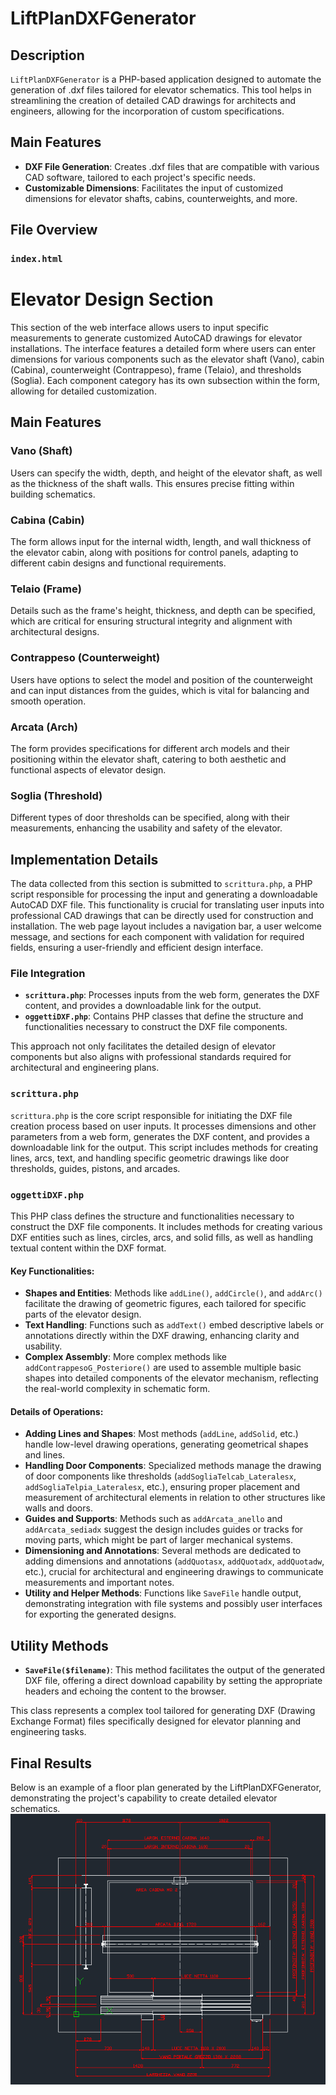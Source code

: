 # LiftPlanDXFGenerator

## Description

`LiftPlanDXFGenerator` is a PHP-based application designed to automate the generation of .dxf files tailored for elevator schematics. This tool helps in streamlining the creation of detailed CAD drawings for architects and engineers, allowing for the incorporation of custom specifications.

## Main Features

- **DXF File Generation**: Creates .dxf files that are compatible with various CAD software, tailored to each project's specific needs.
- **Customizable Dimensions**: Facilitates the input of customized dimensions for elevator shafts, cabins, counterweights, and more.

## File Overview

### `index.html`
# Elevator Design Section

This section of the web interface allows users to input specific measurements to generate customized AutoCAD drawings for elevator installations. The interface features a detailed form where users can enter dimensions for various components such as the elevator shaft (Vano), cabin (Cabina), counterweight (Contrappeso), frame (Telaio), and thresholds (Soglia). Each component category has its own subsection within the form, allowing for detailed customization.

## Main Features

### Vano (Shaft)
Users can specify the width, depth, and height of the elevator shaft, as well as the thickness of the shaft walls. This ensures precise fitting within building schematics.

### Cabina (Cabin)
The form allows input for the internal width, length, and wall thickness of the elevator cabin, along with positions for control panels, adapting to different cabin designs and functional requirements.

### Telaio (Frame)
Details such as the frame's height, thickness, and depth can be specified, which are critical for ensuring structural integrity and alignment with architectural designs.

### Contrappeso (Counterweight)
Users have options to select the model and position of the counterweight and can input distances from the guides, which is vital for balancing and smooth operation.

### Arcata (Arch)
The form provides specifications for different arch models and their positioning within the elevator shaft, catering to both aesthetic and functional aspects of elevator design.

### Soglia (Threshold)
Different types of door thresholds can be specified, along with their measurements, enhancing the usability and safety of the elevator.

## Implementation Details

The data collected from this section is submitted to `scrittura.php`, a PHP script responsible for processing the input and generating a downloadable AutoCAD DXF file. This functionality is crucial for translating user inputs into professional CAD drawings that can be directly used for construction and installation. The web page layout includes a navigation bar, a user welcome message, and sections for each component with validation for required fields, ensuring a user-friendly and efficient design interface.

### File Integration

- **`scrittura.php`**: Processes inputs from the web form, generates the DXF content, and provides a downloadable link for the output.
- **`oggettiDXF.php`**: Contains PHP classes that define the structure and functionalities necessary to construct the DXF file components.

This approach not only facilitates the detailed design of elevator components but also aligns with professional standards required for architectural and engineering plans.


### `scrittura.php`

`scrittura.php` is the core script responsible for initiating the DXF file creation process based on user inputs. It processes dimensions and other parameters from a web form, generates the DXF content, and provides a downloadable link for the output. This script includes methods for creating lines, arcs, text, and handling specific geometric drawings like door thresholds, guides, pistons, and arcades.

### `oggettiDXF.php`

This PHP class defines the structure and functionalities necessary to construct the DXF file components. It includes methods for creating various DXF entities such as lines, circles, arcs, and solid fills, as well as handling textual content within the DXF format.

#### Key Functionalities:

- **Shapes and Entities**: Methods like `addLine()`, `addCircle()`, and `addArc()` facilitate the drawing of geometric figures, each tailored for specific parts of the elevator design.
- **Text Handling**: Functions such as `addText()` embed descriptive labels or annotations directly within the DXF drawing, enhancing clarity and usability.
- **Complex Assembly**: More complex methods like `addContrappesoG_Posteriore()` are used to assemble multiple basic shapes into detailed components of the elevator mechanism, reflecting the real-world complexity in schematic form.

#### Details of Operations:

- **Adding Lines and Shapes**: Most methods (`addLine`, `addSolid`, etc.) handle low-level drawing operations, generating geometrical shapes and lines.
- **Handling Door Components**: Specialized methods manage the drawing of door components like thresholds (`addSogliaTelcab_Lateralesx`, `addSogliaTelpia_Lateralesx`, etc.), ensuring proper placement and measurement of architectural elements in relation to other structures like walls and doors.
- **Guides and Supports**: Methods such as `addArcata_anello` and `addArcata_sediadx` suggest the design includes guides or tracks for moving parts, which might be part of larger mechanical systems.
- **Dimensioning and Annotations**: Several methods are dedicated to adding dimensions and annotations (`addQuotasx`, `addQuotadx`, `addQuotadw`, etc.), crucial for architectural and engineering drawings to communicate measurements and important notes.
- **Utility and Helper Methods**: Functions like `SaveFile` handle output, demonstrating integration with file systems and possibly user interfaces for exporting the generated designs.

## Utility Methods

- **`SaveFile($filename)`**: This method facilitates the output of the generated DXF file, offering a direct download capability by setting the appropriate headers and echoing the content to the browser.

This class represents a complex tool tailored for generating DXF (Drawing Exchange Format) files specifically designed for elevator planning and engineering tasks.


## Final Results

Below is an example of a floor plan generated by the LiftPlanDXFGenerator, demonstrating the project's capability to create detailed elevator schematics.
![PiantinaEsempio](piantinaEsempio.png "PiantinaEsempio")


